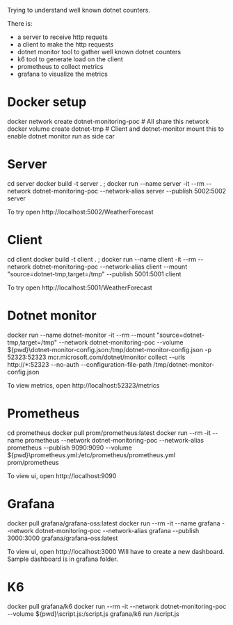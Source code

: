 Trying to understand well known dotnet counters.

There is:
- a server to receive http requets
- a client to make the http requests
- dotnet monitor tool to gather well known dotnet counters
- k6 tool to generate load on the client
- prometheus to collect metrics
- grafana to visualize the metrics


# Docker setup
docker network create dotnet-monitoring-poc # All share this network
docker volume create dotnet-tmp # Client and dotnet-monitor mount this to enable dotnet monitor run as side car

# Server
cd server
docker build -t server . ; docker run --name server -it --rm --network dotnet-monitoring-poc --network-alias server --publish 5002:5002 server

To try open http://localhost:5002/WeatherForecast

# Client
cd client
docker build -t client . ; docker run --name client -it --rm --network dotnet-monitoring-poc --network-alias client --mount "source=dotnet-tmp,target=/tmp" --publish 5001:5001 client

To try open http://localhost:5001/WeatherForecast

# Dotnet monitor
docker run --name dotnet-monitor -it --rm --mount "source=dotnet-tmp,target=/tmp" --network dotnet-monitoring-poc --volume ${pwd}\dotnet-monitor-config.json:/tmp/dotnet-monitor-config.json -p 52323:52323 mcr.microsoft.com/dotnet/monitor collect --urls http://*:52323 --no-auth --configuration-file-path /tmp/dotnet-monitor-config.json

To view metrics, open http://localhost:52323/metrics

# Prometheus
cd prometheus
docker pull prom/prometheus:latest
docker run --rm -it --name prometheus --network dotnet-monitoring-poc --network-alias prometheus --publish 9090:9090 --volume ${pwd}\prometheus.yml:/etc/prometheus/prometheus.yml prom/prometheus

To view ui, open http://localhost:9090

# Grafana
docker pull grafana/grafana-oss:latest
docker run --rm -it --name grafana --network dotnet-monitoring-poc --network-alias grafana --publish 3000:3000 grafana/grafana-oss:latest

To view ui, open http://localhost:3000
Will have to create a new dashboard. Sample dashboard is in grafana folder.

# K6
docker pull grafana/k6
docker run --rm -it --network dotnet-monitoring-poc --volume ${pwd}\script.js:/script.js  grafana/k6 run  /script.js